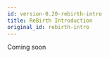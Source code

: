 ```yaml
---
id: version-0.20-rebirth-intro
title: ReBirth Introduction
original_id: rebirth-intro
---
```

Coming soon